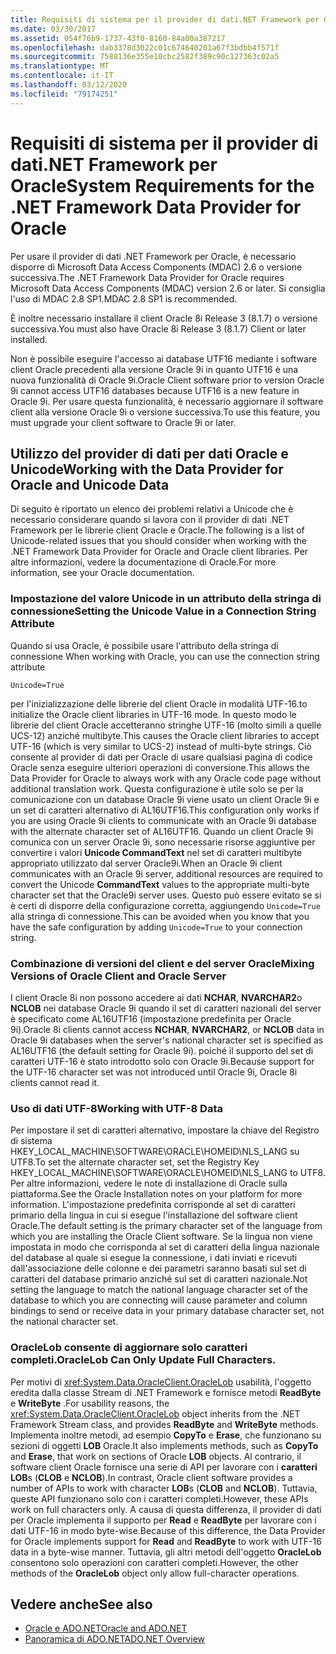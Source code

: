 ```yaml
---
title: Requisiti di sistema per il provider di dati.NET Framework per Oracle
ms.date: 03/30/2017
ms.assetid: 054f76b9-1737-43f0-8160-84a00a387217
ms.openlocfilehash: dab3378d3022c01c674640201a67f3bdbb4f571f
ms.sourcegitcommit: 7588136e355e10cbc2582f389c90c127363c02a5
ms.translationtype: MT
ms.contentlocale: it-IT
ms.lasthandoff: 03/12/2020
ms.locfileid: "79174251"
---
```

# <a name="system-requirements-for-the-net-framework-data-provider-for-oracle"></a><span data-ttu-id="89fd4-102">Requisiti di sistema per il provider di dati.NET Framework per Oracle</span><span class="sxs-lookup"><span data-stu-id="89fd4-102">System Requirements for the .NET Framework Data Provider for Oracle</span></span>

<span data-ttu-id="89fd4-103">Per usare il provider di dati .NET Framework per Oracle, è necessario disporre di Microsoft Data Access Components (MDAC) 2.6 o versione successiva.</span><span class="sxs-lookup"><span data-stu-id="89fd4-103">The .NET Framework Data Provider for Oracle requires Microsoft Data Access Components (MDAC) version 2.6 or later.</span></span> <span data-ttu-id="89fd4-104">Si consiglia l'uso di MDAC 2.8 SP1.</span><span class="sxs-lookup"><span data-stu-id="89fd4-104">MDAC 2.8 SP1 is recommended.</span></span>  
  
 <span data-ttu-id="89fd4-105">È inoltre necessario installare il client Oracle 8i Release 3 (8.1.7) o versione successiva.</span><span class="sxs-lookup"><span data-stu-id="89fd4-105">You must also have Oracle 8i Release 3 (8.1.7) Client or later installed.</span></span>  
  
 <span data-ttu-id="89fd4-106">Non è possibile eseguire l'accesso ai database UTF16 mediante i software client Oracle precedenti alla versione Oracle 9i in quanto UTF16 è una nuova funzionalità di Oracle 9i.</span><span class="sxs-lookup"><span data-stu-id="89fd4-106">Oracle Client software prior to version Oracle 9i cannot access UTF16 databases because UTF16 is a new feature in Oracle 9i.</span></span> <span data-ttu-id="89fd4-107">Per usare questa funzionalità, è necessario aggiornare il software client alla versione Oracle 9i o versione successiva.</span><span class="sxs-lookup"><span data-stu-id="89fd4-107">To use this feature, you must upgrade your client software to Oracle 9i or later.</span></span>  
  
## <a name="working-with-the-data-provider-for-oracle-and-unicode-data"></a><span data-ttu-id="89fd4-108">Utilizzo del provider di dati per dati Oracle e Unicode</span><span class="sxs-lookup"><span data-stu-id="89fd4-108">Working with the Data Provider for Oracle and Unicode Data</span></span>  

<span data-ttu-id="89fd4-109">Di seguito è riportato un elenco dei problemi relativi a Unicode che è necessario considerare quando si lavora con il provider di dati .NET Framework per le librerie client Oracle e Oracle.</span><span class="sxs-lookup"><span data-stu-id="89fd4-109">The following is a list of Unicode-related issues that you should consider when working with the .NET Framework Data Provider for Oracle and Oracle client libraries.</span></span> <span data-ttu-id="89fd4-110">Per altre informazioni, vedere la documentazione di Oracle.</span><span class="sxs-lookup"><span data-stu-id="89fd4-110">For more information, see your Oracle documentation.</span></span>  
  
### <a name="setting-the-unicode-value-in-a-connection-string-attribute"></a><span data-ttu-id="89fd4-111">Impostazione del valore Unicode in un attributo della stringa di connessione</span><span class="sxs-lookup"><span data-stu-id="89fd4-111">Setting the Unicode Value in a Connection String Attribute</span></span>  

<span data-ttu-id="89fd4-112">Quando si usa Oracle, è possibile usare l'attributo della stringa di connessione </span><span class="sxs-lookup"><span data-stu-id="89fd4-112">When working with Oracle, you can use the connection string attribute</span></span>  
  
`Unicode=True`
  
<span data-ttu-id="89fd4-113">per l'inizializzazione delle librerie del client Oracle in modalità UTF-16.</span><span class="sxs-lookup"><span data-stu-id="89fd4-113">to initialize the Oracle client libraries in UTF-16 mode.</span></span> <span data-ttu-id="89fd4-114">In questo modo le librerie del client Oracle accetteranno stringhe UTF-16 (molto simili a quelle UCS-12) anziché multibyte.</span><span class="sxs-lookup"><span data-stu-id="89fd4-114">This causes the Oracle client libraries to accept UTF-16 (which is very similar to UCS-2) instead of multi-byte strings.</span></span> <span data-ttu-id="89fd4-115">Ciò consente al provider di dati per Oracle di usare qualsiasi pagina di codice Oracle senza eseguire ulteriori operazioni di conversione.</span><span class="sxs-lookup"><span data-stu-id="89fd4-115">This allows the Data Provider for Oracle to always work with any Oracle code page without additional translation work.</span></span> <span data-ttu-id="89fd4-116">Questa configurazione è utile solo se per la comunicazione con un database Oracle 9i viene usato un client Oracle 9i e un set di caratteri alternativo di AL16UTF16.</span><span class="sxs-lookup"><span data-stu-id="89fd4-116">This configuration only works if you are using Oracle 9i clients to communicate with an Oracle 9i database with the alternate character set of AL16UTF16.</span></span> <span data-ttu-id="89fd4-117">Quando un client Oracle 9i comunica con un server Oracle 9i, sono necessarie risorse aggiuntive per convertire i valori **Unicode CommandText** nel set di caratteri multibyte appropriato utilizzato dal server Oracle9i.</span><span class="sxs-lookup"><span data-stu-id="89fd4-117">When an Oracle 9i client communicates with an Oracle 9i server, additional resources are required to convert the Unicode **CommandText** values to the appropriate multi-byte character set that the Oracle9i server uses.</span></span> <span data-ttu-id="89fd4-118">Questo può essere evitato se si è certi di disporre della configurazione corretta, aggiungendo `Unicode=True` alla stringa di connessione.</span><span class="sxs-lookup"><span data-stu-id="89fd4-118">This can be avoided when you know that you have the safe configuration by adding `Unicode=True` to your connection string.</span></span>  
  
### <a name="mixing-versions-of-oracle-client-and-oracle-server"></a><span data-ttu-id="89fd4-119">Combinazione di versioni del client e del server Oracle</span><span class="sxs-lookup"><span data-stu-id="89fd4-119">Mixing Versions of Oracle Client and Oracle Server</span></span>  

<span data-ttu-id="89fd4-120">I client Oracle 8i non possono accedere ai dati **NCHAR**, **NVARCHAR2**o **NCLOB** nei database Oracle 9i quando il set di caratteri nazionali del server è specificato come AL16UTF16 (impostazione predefinita per Oracle 9i).</span><span class="sxs-lookup"><span data-stu-id="89fd4-120">Oracle 8i clients cannot access **NCHAR**, **NVARCHAR2**, or **NCLOB** data in Oracle 9i databases when the server's national character set is specified as AL16UTF16 (the default setting for Oracle 9i).</span></span> <span data-ttu-id="89fd4-121">poiché il supporto del set di caratteri UTF-16 è stato introdotto solo con Oracle 9i.</span><span class="sxs-lookup"><span data-stu-id="89fd4-121">Because support for the UTF-16 character set was not introduced until Oracle 9i, Oracle 8i clients cannot read it.</span></span>  
  
### <a name="working-with-utf-8-data"></a><span data-ttu-id="89fd4-122">Uso di dati UTF-8</span><span class="sxs-lookup"><span data-stu-id="89fd4-122">Working with UTF-8 Data</span></span>  

<span data-ttu-id="89fd4-123">Per impostare il set di caratteri alternativo, impostare la chiave del Registro di sistema HKEY_LOCAL_MACHINE\SOFTWARE\ORACLE\HOMEID\NLS_LANG su UTF8.</span><span class="sxs-lookup"><span data-stu-id="89fd4-123">To set the alternate character set, set the Registry Key HKEY_LOCAL_MACHINE\SOFTWARE\ORACLE\HOMEID\NLS_LANG to UTF8.</span></span> <span data-ttu-id="89fd4-124">Per altre informazioni, vedere le note di installazione di Oracle sulla piattaforma.</span><span class="sxs-lookup"><span data-stu-id="89fd4-124">See the Oracle Installation notes on your platform for more information.</span></span> <span data-ttu-id="89fd4-125">L'impostazione predefinita corrisponde al set di caratteri primario della lingua in cui si esegue l'installazione del software client Oracle.</span><span class="sxs-lookup"><span data-stu-id="89fd4-125">The default setting is the primary character set of the language from which you are installing the Oracle Client software.</span></span> <span data-ttu-id="89fd4-126">Se la lingua non viene impostata in modo che corrisponda al set di caratteri della lingua nazionale del database al quale si esegue la connessione, i dati inviati e ricevuti dall'associazione delle colonne e dei parametri saranno basati sul set di caratteri del database primario anziché sul set di caratteri nazionale.</span><span class="sxs-lookup"><span data-stu-id="89fd4-126">Not setting the language to match the national language character set of the database to which you are connecting will cause parameter and column bindings to send or receive data in your primary database character set, not the national character set.</span></span>  
  
### <a name="oraclelob-can-only-update-full-characters"></a><span data-ttu-id="89fd4-127">OracleLob consente di aggiornare solo caratteri completi.</span><span class="sxs-lookup"><span data-stu-id="89fd4-127">OracleLob Can Only Update Full Characters.</span></span>  

<span data-ttu-id="89fd4-128">Per motivi di <xref:System.Data.OracleClient.OracleLob> usabilità, l'oggetto eredita dalla classe Stream di .NET Framework e fornisce metodi **ReadByte** e **WriteByte** .</span><span class="sxs-lookup"><span data-stu-id="89fd4-128">For usability reasons, the <xref:System.Data.OracleClient.OracleLob> object inherits from the .NET Framework Stream class, and provides **ReadByte** and **WriteByte** methods.</span></span> <span data-ttu-id="89fd4-129">Implementa inoltre metodi, ad esempio **CopyTo** e **Erase**, che funzionano su sezioni di oggetti **LOB** Oracle.</span><span class="sxs-lookup"><span data-stu-id="89fd4-129">It also implements methods, such as **CopyTo** and **Erase**, that work on sections of Oracle **LOB** objects.</span></span> <span data-ttu-id="89fd4-130">Al contrario, il software client Oracle fornisce una serie di API per lavorare con i **caratteri LOB**s (**CLOB** e **NCLOB**).</span><span class="sxs-lookup"><span data-stu-id="89fd4-130">In contrast, Oracle client software provides a number of APIs to work with character **LOB**s (**CLOB** and **NCLOB**).</span></span> <span data-ttu-id="89fd4-131">Tuttavia, queste API funzionano solo con i caratteri completi.</span><span class="sxs-lookup"><span data-stu-id="89fd4-131">However, these APIs work on full characters only.</span></span> <span data-ttu-id="89fd4-132">A causa di questa differenza, il provider di dati per Oracle implementa il supporto per **Read** e **ReadByte** per lavorare con i dati UTF-16 in modo byte-wise.</span><span class="sxs-lookup"><span data-stu-id="89fd4-132">Because of this difference, the Data Provider for Oracle implements support for **Read** and **ReadByte** to work with UTF-16 data in a byte-wise manner.</span></span> <span data-ttu-id="89fd4-133">Tuttavia, gli altri metodi dell'oggetto **OracleLob** consentono solo operazioni con caratteri completi.</span><span class="sxs-lookup"><span data-stu-id="89fd4-133">However, the other methods of the **OracleLob** object only allow full-character operations.</span></span>  
  
## <a name="see-also"></a><span data-ttu-id="89fd4-134">Vedere anche</span><span class="sxs-lookup"><span data-stu-id="89fd4-134">See also</span></span>

- [<span data-ttu-id="89fd4-135">Oracle e ADO.NET</span><span class="sxs-lookup"><span data-stu-id="89fd4-135">Oracle and ADO.NET</span></span>](oracle-and-adonet.md)
- [<span data-ttu-id="89fd4-136">Panoramica di ADO.NET</span><span class="sxs-lookup"><span data-stu-id="89fd4-136">ADO.NET Overview</span></span>](ado-net-overview.md)
